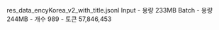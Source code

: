 res_data_encyKorea_v2_with_title.jsonl
	Input
		- 용량 233MB
	Batch
		- 용량 244MB
		- 개수 989
		- 토큰 57,846,453





